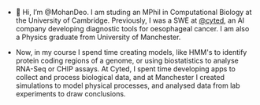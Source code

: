 - 👋 Hi, I’m @MohanDeo. I am studing an MPhil in Computational Biology at the University of Cambridge. Previously, I was a SWE at [@cyted](https://cyted.ai/), an AI company developing diagnostic tools for oesophageal cancer. I am also a Physics graduate from University of Manchester.

- Now, in my course I spend time creating models, like HMM's to identify protein coding regions of a genome, or using biostatistics to analyse RNA-Seq or CHIP assays. At Cyted, I spent time developing apps to collect and process biological data, and at Manchester I created simulations to model physical processes, and analysed data from lab experiments to draw conclusions.
<!---
MohanDeo/MohanDeo is a ✨ special ✨ repository because its `README.md` (this file) appears on your GitHub profile.
You can click the Preview link to take a look at your changes.
--->
